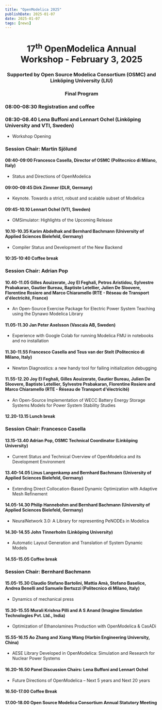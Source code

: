 ```yaml
---
title: "OpenModelica 2025"
publishDate: 2025-01-07
date: 2025-01-07
tags: [news]
---
```



<center>
<h1>17<sup>th</sup> OpenModelica Annual Workshop - February 3, 2025</h1>
<h3>Supported by Open Source Modelica Consortium (OSMC) and Linköping University (LIU)</h3>
<h3>Final Program</h3>
</center>

### 08:00-08:30 Registration and coffee

### 08:30-08.40 Lena Buffoni and Lennart Ochel (Linköping University and VTI, Sweden)

- Workshop Opening

### Session Chair: Martin Sjölund
#### 08:40-09:00 Francesco Casella, Director of OSMC (Politecnico di Milano, Italy)

- Status and Directions of OpenModelica

#### 09:00-09:45 Dirk Zimmer (DLR, Germany)

- Keynote. Towards a strict, robust and scalable subset of Modelica

#### 09:45-10.10 Lennart Ochel (VTI, Sweden)

- OMSimulator: Highlights of the Upcoming Release

#### 10.10-10.35 Karim Abdelhak and Bernhard Bachmann (University of Applied Sciences Bielefeld, Germany)

- Compiler Status and Development of the New Backend


#### 10:35-10:40 Coffee break

### Session Chair: Adrian Pop
#### 10.40-11.05 Gilles Aouizerate, Joy El Feghali, Petros Aristidou, Sylvestre Prabakaran, Gautier Bureau, Baptiste Letellier, Julien De Sloovere, Florentine Rosiere and Marco Chiaramello (RTE - Réseau de Transport d'électricité, France)

- An Open-Source Exercise Package for Electric Power System Teaching using the Dynawo Modelica Library

#### 11.05-11.30 Jan Peter Axelsson (Vascaia AB, Sweden)

- Experience with Google Colab for running Modelica FMU in notebooks and no installation

#### 11.30-11.55 Francesco Casella and Teus van der Stelt (Politecnico di Milano, Italy)

- Newton Diagnostics: a new handy tool for failing initialization debugging

#### 11.55-12.20 Joy El Feghali, Gilles Aouizerate, Gautier Bureau, Julien De Sloovere, Baptiste Letellier, Sylvestre Prabakaran, Florentine Rosiere and Marco Chiaramello (RTE - Réseau de Transport d'électricité)

- An Open-Source Implementation of WECC Battery Energy Storage Systems Models for Power System Stability Studies

#### 12.20-13.15 Lunch break


### Session Chair: Francesco Casella
#### 13.15-13.40 Adrian Pop, OSMC Technical Coordinator (Linköping University)

- Current Status and Technical Overview of OpenModelica and its Development Environment

#### 13.40-14.05 Linus Langenkamp and Bernhard Bachmann (University of Applied Sciences Bielefeld, Germany)

- Extending Direct Collocation-Based Dynamic Optimization with Adaptive Mesh Refinement

#### 14.05-14.30 Philip Hannebohm and Bernhard Bachmann (University of Applied Sciences Bielefeld, Germany)

- NeuralNetwork 3.0: A Library for representing PeNODEs in Modelica

#### 14.30-14.55 John Tinnerholm (Linköping University)

- Automatic Layout Generation and Translation of System Dynamic Models

#### 14.55-15.05 Coffee break

### Session Chair: Bernhard Bachmann
#### 15.05-15.30 Claudio Stefano Bartolini, Mattia Amà, Stefano Baselice, Andrea Benelli and Samuele Bertuzzi (Politecnico  di Milano, Italy)

- Dynamics of mechanical press

#### 15.30-15.55 Murali Krishna Pilli and A S Anand (Imagine Simulation Technologies Pvt. Ltd., India)

- Optimization of Ethanolamines Production with OpenModelica & CasADi

#### 15.55-16.15 Ao Zhang and Xiang Wang (Harbin Engineering University, China)

- AESE Library Developed in OpenModelica: Simulation and Research for Nuclear Power Systems

#### 16.20-16.50 Panel Discussion Chairs: Lena Buffoni and Lennart Ochel

- Future Directions of OpenModelica – Next 5 years and Next 20 years

#### 16.50-17.00 Coffee Break

#### 17.00-18.00	Open Source Modelica Consortium Annual Statutory Meeting
